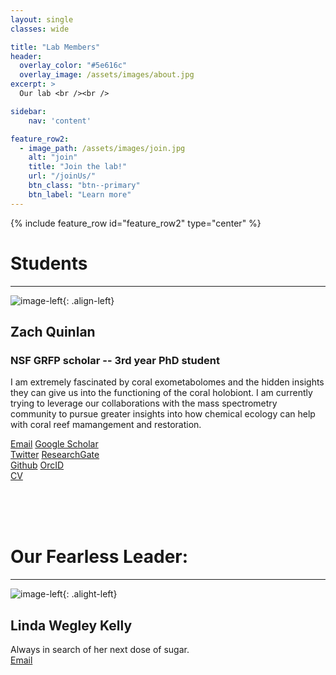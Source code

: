 ```yaml
---
layout: single
classes: wide

title: "Lab Members" 
header:
  overlay_color: "#5e616c"
  overlay_image: /assets/images/about.jpg
excerpt: >
  Our lab <br /><br />

sidebar:
    nav: 'content'

feature_row2:
  - image_path: /assets/images/join.jpg
    alt: "join"
    title: "Join the lab!"
    url: "/joinUs/"
    btn_class: "btn--primary"
    btn_label: "Learn more"
---
```

{% include feature_row id="feature_row2" type="center" %}
<br />

# Students
*****  

![image-left]({{site.baseurl}}/assets/images/zaq2020.jpg){: .align-left}
## Zach Quinlan
### NSF GRFP scholar -- 3rd year PhD student
I am extremely fascinated by coral exometabolomes and the hidden insights they can give us into the functioning of the coral holobiont. I am currently trying to leverage our collaborations with the mass spectrometry community to pursue greater insights into how chemical ecology can help with coral reef mamangement and restoration.


<a href="mailto:zquinlan@gmail.com"><i class='far fa-envelope'></i> Email</a> 
<a href="https://scholar.google.com/citations?hl=en&user=JWgTkFcAAAAJ"><i class="fab fa-google" style="color:black"></i> Google Scholar</a>  
<a href="https://www.twitter.com/zquinlan"><i class='fab fa-twitter' stlye="color:#1DA1F2"></i> Twitter</a>
<a href="https://www.researchgate.net/profile/zachary-quinlan"><i class="fab fa-researchgate" style="color:#5CC9BB"></i> ResearchGate</a>  
<a href="https://github.com/zquinlan"><i class="fab fa-github" style="color:black"></i> Github</a> 
<a href="https://orcid.org/0000-0002-0351-8927"><i class="fab fa-orcid" style="color:#AECD54"></i> OrcID</a>   
<a href="{{site.baseurl}}/labMembers/cv/Quinlan_CV.pdf"><i class="far fa-file-pdf"></i> CV</a>  


<!-- <br />
<br />
![image-left]({{site.baseurl}}/assets/images/emily2021.jpg){: .align-left}
## Emily Nixon
### 1st year PhD Student


<a href="mailto:@gmail.com"><i class='far fa-envelope'></i> Email</a> 
<a href="https://www.twitter.com/"><i class='fab fa-twitter' stlye="color:#1DA1F2"></i> Twitter</a> 
<a href="https://www.researchgate.net/profile/"><i class="fab fa-researchgate" style="color:#5CC9BB"></i> ResearchGate</a>  
<a href="https://github.com/"><i class="fab fa-github" style="color:black"></i> Github</a> 
<a href="https://orcid.org/"><i class="fab fa-orcid" style="color:#AECD54"></i> OrcID</a> 
<a href="{{site.baseurl}}/labMembers/cv/.pdf"><i class="far fa-file-pdf"></i> CV</a> 
<a href="https://scholar.google.com/"><i class="fab fa-google" style="color:black"></i> Google Scholar</a>

<br />
<br />
![image-left]({{site.baseurl}}/assets/images/catherine2021.jpg){: .align-left}
## Catherine Mullenmeister
### 1st year PhD Student (Co-advised by Dr. Jen Smith)


<a href="mailto:@gmail.com"><i class='far fa-envelope'></i> Email</a> 
<a href="https://www.twitter.com/"><i class='fab fa-twitter' stlye="color:#1DA1F2"></i> Twitter</a> 
<a href="https://www.researchgate.net/profile/"><i class="fab fa-researchgate" style="color:#5CC9BB"></i> ResearchGate</a>  
<a href="https://github.com/"><i class="fab fa-github" style="color:black"></i> Github</a> 
<a href="https://orcid.org/"><i class="fab fa-orcid" style="color:#AECD54"></i> OrcID</a> 
<a href="{{site.baseurl}}/labMembers/cv/.pdf"><i class="far fa-file-pdf"></i> CV</a>  -->

<br />
<br />
<br />




# Our Fearless Leader:
*****  

![image-left]({{site.baseurl}}/assets/images/fearlessLeader.jpg){: .alight-left}
## Linda Wegley Kelly
Always in search of her next dose of sugar.  
<a href="mailto:lwegley@ucsd.edu"><i class='far fa-envelope'></i> Email</a> 
